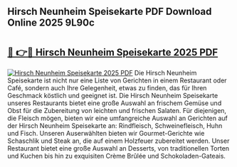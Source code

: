 ## Hirsch Neunheim Speisekarte PDF Download Online 2025 9L90c

# <h2><a href="http://gc5hhp.nevu.top/?p=Hirsch+Neunheim+Speisekarte">🔗 👉🔴 Hirsch Neunheim Speisekarte 2025 PDF</a></h2>

[![Hirsch Neunheim Speisekarte 2025 PDF](https://i.imgur.com/dBaPXMq.png)](http://gc5hhp.nevu.top/?p=Hirsch+Neunheim+Speisekarte)
Die Hirsch Neunheim Speisekarte ist nicht nur eine Liste von Gerichten in einem Restaurant oder Café, sondern auch Ihre Gelegenheit, etwas zu finden, das für Ihren Geschmack köstlich und geeignet ist. Die Hirsch Neunheim Speisekarte unseres Restaurants bietet eine große Auswahl an frischem Gemüse und Obst für die Zubereitung von leichten und frischen Salaten. Für diejenigen, die Fleisch mögen, bieten wir eine umfangreiche Auswahl an Gerichten auf der Hirsch Neunheim Speisekarte an: Rindfleisch, Schweinefleisch, Huhn und Fisch. Unseren Auserwählten bieten wir Gourmet-Gerichte wie Schaschlik und Steak an, die auf einem Holzfeuer zubereitet werden. Unser Restaurant bietet eine große Auswahl an Desserts, von traditionellen Torten und Kuchen bis hin zu exquisiten Crème Brûlée und Schokoladen-Gateais.

